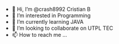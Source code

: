 - 👋 Hi, I’m @crash8992 Cristian B
- 👀 I’m interested in Programming
- 🌱 I’m currently learning JAVA
- 💞️ I’m looking to collaborate on UTPL TEC
- 📫 How to reach me ...

<!---
crash8992/crash8992 is a ✨ special ✨ repository because its `README.md` (this file) appears on your GitHub profile.
You can click the Preview link to take a look at your changes.
--->
